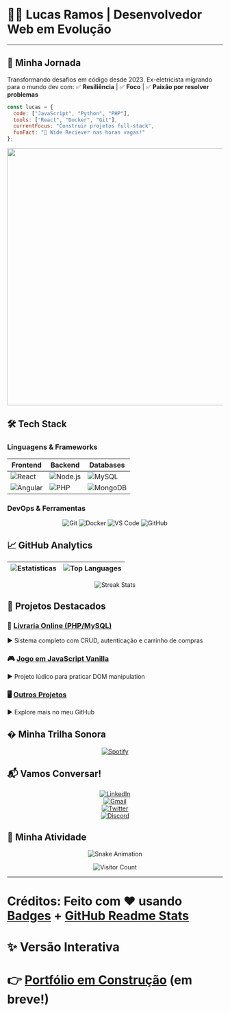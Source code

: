 # 👨‍💻 Lucas Ramos | Desenvolvedor Web em Evolução

---

## 🚀 Minha Jornada
Transformando desafios em código desde 2023.
Ex-eletricista migrando para o mundo dev com:
✅ **Resiliência** | ✅ **Foco** | ✅ **Paixão por resolver problemas**

```javascript
const lucas = {
  code: ["JavaScript", "Python", "PHP"],
  tools: ["React", "Docker", "Git"],
  currentFocus: "Construir projetos full-stack",
  funFact: "🏈 Wide Reciever nas horas vagas!"
};
```

<div align="center">
<img src="https://media.giphy.com/media/v1.Y2lkPTc5MGI3NjExcDlwY2V6d2V6Y2F1bWJ0dGJ4Z3B5eHh4eWx0ZzZ6dHk1dGJmZyZlcD12MV9pbnRlcm5hbF9naWZfYnlfaWQmY3Q9Zw/xT5LMHxhOfscxPfIfm/giphy.gif" width="600">
</div>

## 🛠 Tech Stack

### Linguagens & Frameworks
<div align="center">

| Frontend | Backend | Databases |
|----------|---------|-----------|
| ![React](https://img.shields.io/badge/React-20232A?style=for-the-badge&logo=react&logoColor=61DAFB) | ![Node.js](https://img.shields.io/badge/Node.js-43853D?style=for-the-badge&logo=node.js&logoColor=white) | ![MySQL](https://img.shields.io/badge/MySQL-005C84?style=for-the-badge&logo=mysql&logoColor=white) |
| ![Angular](https://img.shields.io/badge/Angular-DD0031?style=for-the-badge&logo=angular&logoColor=white) | ![PHP](https://img.shields.io/badge/PHP-777BB4?style=for-the-badge&logo=php&logoColor=white) | ![MongoDB](https://img.shields.io/badge/MongoDB-4EA94B?style=for-the-badge&logo=mongodb&logoColor=white) |

</div>

### DevOps & Ferramentas
<p align="center">
  <img src="https://img.shields.io/badge/Git-F05032?style=for-the-badge&logo=git&logoColor=white" alt="Git">
  <img src="https://img.shields.io/badge/Docker-2496ED?style=for-the-badge&logo=docker&logoColor=white" alt="Docker">
  <img src="https://img.shields.io/badge/VS_Code-007ACC?style=for-the-badge&logo=visual-studio-code&logoColor=white" alt="VS Code">
  <img src="https://img.shields.io/badge/GitHub-100000?style=for-the-badge&logo=github&logoColor=white" alt="GitHub">
</p>

## 📈 GitHub Analytics

<div align="center">
  
| ![Estatísticas](https://github-readme-stats.vercel.app/api?username=srloga&show_icons=true&theme=radical&hide_border=true&include_all_commits=true) | ![Top Languages](https://github-readme-stats.vercel.app/api/top-langs/?username=srloga&layout=compact&theme=radical&hide_border=true) |
|-------------|-------------|

![Streak Stats](https://streak-stats.demolab.com/?user=srloga&theme=radical&hide_border=true)

</div>

## 🌟 Projetos Destacados

### 🛒 [Livraria Online (PHP/MySQL)](https://github.com/srloga/livraria-online)  
▶ Sistema completo com CRUD, autenticação e carrinho de compras  

### 🎮 [Jogo em JavaScript Vanilla](https://github.com/srloga/jogo-js)  
▶ Projeto lúdico para praticar DOM manipulation  

### 🖥️ [Outros Projetos](https://github.com/srloga?tab=repositories)  
▶ Explore mais no meu GitHub  

## � Minha Trilha Sonora

<div align="center">

[![Spotify](https://spotify-github-profile.vercel.app/api/view?uid=22zhgaqbewm6pks5j5nuj2l&cover_image=true&theme=novatorem&bar_color=53b14f&bar_color_cover=false)](https://open.spotify.com/user/22zhgaqbewm6pks5j5nuj2l)

</div>

## 📬 Vamos Conversar!

<div align="center">

[![LinkedIn](https://img.shields.io/badge/LinkedIn-0077B5?style=for-the-badge&logo=linkedin&logoColor=white)](https://linkedin.com/in/lucas-ramos-loga)  
[![Gmail](https://img.shields.io/badge/Gmail-D14836?style=for-the-badge&logo=gmail&logoColor=white)](mailto:lucas.vinicius.loga@gmail.com)  
[![Twitter](https://img.shields.io/badge/Twitter-1DA1F2?style=for-the-badge&logo=twitter&logoColor=white)](https://twitter.com/sr_loga)  
[![Discord](https://img.shields.io/badge/Discord-5865F2?style=for-the-badge&logo=discord&logoColor=white)](https://discordapp.com/users/lucasramos_52656)  

</div>

## 🐍 Minha Atividade

<div align="center">

![Snake Animation](https://raw.githubusercontent.com/srloga/srloga/output/github-contribution-grid-snake.svg)

</div>

<div align="center">

![Visitor Count](https://komarev.com/ghpvc/?username=srloga&color=blueviolet&style=flat)

</div>

---

# Créditos: Feito com ❤️ usando [Badges](https://shields.io/) + [GitHub Readme Stats](https://github.com/anuraghazra/github-readme-stats)

# ✨ Versão Interativa
# 👉 [Portfólio em Construção](https://srloga.dev/) (em breve!)
